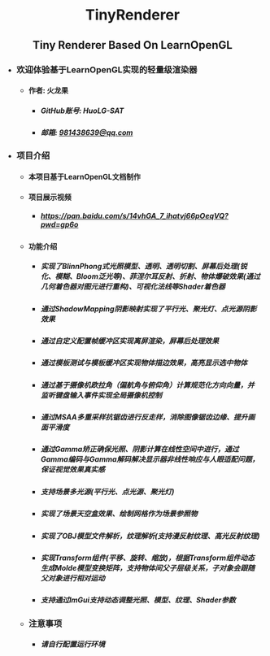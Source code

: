 <h1 align = "center">TinyRenderer</h1> 

<h2 align = "center">Tiny Renderer Based On LearnOpenGL</h2> 

- ### 欢迎体验基于LearnOpenGL实现的轻量级渲染器

  - #### 作者: 火龙果

    - ##### GitHub账号: HuoLG-SAT
    
    - ##### 邮箱: 981438639@qq.com

- ### 项目介绍

  - #### 本项目基于LearnOpenGL文档制作

  - #### 项目展示视频

    - ##### https://pan.baidu.com/s/14vhGA_7_ihatvj66pOeqVQ?pwd=gp6o

  - #### 功能介绍

    - ##### 实现了BlinnPhong式光照模型、透明、透明切割、屏幕后处理(锐化、模糊、Bloom泛光等)、菲涅尔耳反射、折射、物体爆破效果(通过几何着色器对图元进行重构)、可视化法线等Shader着色器

    - ##### 通过ShadowMapping阴影映射实现了平行光、聚光灯、点光源阴影效果

    - ##### 通过自定义配置帧缓冲区实现离屏渲染，屏幕后处理效果

    - ##### 通过模板测试与模板缓冲区实现物体描边效果，高亮显示选中物体

    - ##### 通过基于摄像机欧拉角（偏航角与俯仰角）计算规范化方向向量，并监听键盘输入事件实现全局摄像机控制

    - ##### 通过MSAA多重采样抗锯齿进行反走样，消除图像锯齿边缘、提升画面平滑度

    - ##### 通过Gamma矫正确保光照、阴影计算在线性空间中进行，通过Gamma编码与Gamma解码解决显示器非线性响应与人眼适配问题，保证视觉效果真实感

    - ##### 支持场景多光源(平行光、点光源、聚光灯)

    - ##### 实现了场景天空盒效果、绘制网格作为场景参照物

    - ##### 实现了OBJ模型文件解析，纹理解析(支持漫反射纹理、高光反射纹理)

    - ##### 实现Transform组件(平移、旋转、缩放)，根据Transform组件动态生成Molde模型变换矩阵，支持物体间父子层级关系，子对象会跟随父对象进行相对运动

    - ##### 支持通过ImGui支持动态调整光照、模型、纹理、Shader参数

  - ### 注意事项

    - ##### 请自行配置运行环境

